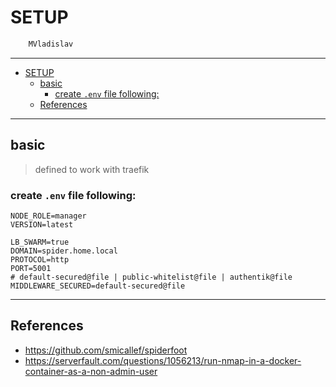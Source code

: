# SETUP

```sh
    MVladislav
```

---

- [SETUP](#setup)
  - [basic](#basic)
    - [create `.env` file following:](#create-env-file-following)
  - [References](#references)

---

## basic

> defined to work with traefik

### create `.env` file following:

```env
NODE_ROLE=manager
VERSION=latest

LB_SWARM=true
DOMAIN=spider.home.local
PROTOCOL=http
PORT=5001
# default-secured@file | public-whitelist@file | authentik@file
MIDDLEWARE_SECURED=default-secured@file
```

---

## References

- <https://github.com/smicallef/spiderfoot>
- <https://serverfault.com/questions/1056213/run-nmap-in-a-docker-container-as-a-non-admin-user>
